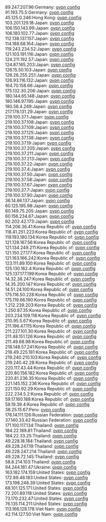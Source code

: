89.247.207.96:Germany: [ovpn config](vpn/89_247_207_96.ovpn)  
91.193.75.5:Germany: [ovpn config](vpn/91_193_75_5.ovpn)  
45.125.0.246:Hong Kong: [ovpn config](vpn/45_125_0_246.ovpn)  
103.201.129.18:Japan: [ovpn config](vpn/103_201_129_18.ovpn)  
106.150.143.99:Japan: [ovpn config](vpn/106_150_143_99.ovpn)  
106.180.102.77:Japan: [ovpn config](vpn/106_180_102_77.ovpn)  
112.138.137.157:Japan: [ovpn config](vpn/112_138_137_157.ovpn)  
114.188.68.164:Japan: [ovpn config](vpn/114_188_68_164.ovpn)  
119.243.234.52:Japan: [ovpn config](vpn/119_243_234_52.ovpn)  
121.103.191.116:Japan: [ovpn config](vpn/121_103_191_116.ovpn)  
124.211.192.57:Japan: [ovpn config](vpn/124_211_192_57.ovpn)  
124.87.165.203:Japan: [ovpn config](vpn/124_87_165_203.ovpn)  
126.15.50.103:Japan: [ovpn config](vpn/126_15_50_103.ovpn)  
126.26.255.251:Japan: [ovpn config](vpn/126_26_255_251.ovpn)  
126.93.116.132:Japan: [ovpn config](vpn/126_93_116_132.ovpn)  
164.70.158.66:Japan: [ovpn config](vpn/164_70_158_66.ovpn)  
175.132.30.206:Japan: [ovpn config](vpn/175_132_30_206.ovpn)  
180.144.65.148:Japan: [ovpn config](vpn/180_144_65_148.ovpn)  
180.146.97.195:Japan: [ovpn config](vpn/180_146_97_195.ovpn)  
180.58.4.249:Japan: [ovpn config](vpn/180_58_4_249.ovpn)  
217.178.131.29:Japan: [ovpn config](vpn/217_178_131_29.ovpn)  
219.100.37.1:Japan: [ovpn config](vpn/219_100_37_1.ovpn)  
219.100.37.108:Japan: [ovpn config](vpn/219_100_37_108.ovpn)  
219.100.37.109:Japan: [ovpn config](vpn/219_100_37_109.ovpn)  
219.100.37.125:Japan: [ovpn config](vpn/219_100_37_125.ovpn)  
219.100.37.138:Japan: [ovpn config](vpn/219_100_37_138.ovpn)  
219.100.37.19:Japan: [ovpn config](vpn/219_100_37_19.ovpn)  
219.100.37.205:Japan: [ovpn config](vpn/219_100_37_205.ovpn)  
219.100.37.211:Japan: [ovpn config](vpn/219_100_37_211.ovpn)  
219.100.37.213:Japan: [ovpn config](vpn/219_100_37_213.ovpn)  
219.100.37.22:Japan: [ovpn config](vpn/219_100_37_22.ovpn)  
219.100.37.4:Japan: [ovpn config](vpn/219_100_37_4.ovpn)  
219.100.37.50:Japan: [ovpn config](vpn/219_100_37_50.ovpn)  
219.100.37.58:Japan: [ovpn config](vpn/219_100_37_58.ovpn)  
219.100.37.67:Japan: [ovpn config](vpn/219_100_37_67.ovpn)  
219.100.37.7:Japan: [ovpn config](vpn/219_100_37_7.ovpn)  
219.100.37.90:Japan: [ovpn config](vpn/219_100_37_90.ovpn)  
36.14.86.137:Japan: [ovpn config](vpn/36_14_86_137.ovpn)  
60.125.195.98:Japan: [ovpn config](vpn/60_125_195_98.ovpn)  
60.149.75.205:Japan: [ovpn config](vpn/60_149_75_205.ovpn)  
60.156.234.67:Japan: [ovpn config](vpn/60_156_234_67.ovpn)  
92.202.42.173:Japan: [ovpn config](vpn/92_202_42_173.ovpn)  
114.206.36.41:Korea Republic of: [ovpn config](vpn/114_206_36_41.ovpn)  
118.41.251.223:Korea Republic of: [ovpn config](vpn/118_41_251_223.ovpn)  
119.193.180.134:Korea Republic of: [ovpn config](vpn/119_193_180_134.ovpn)  
121.128.167.56:Korea Republic of: [ovpn config](vpn/121_128_167_56.ovpn)  
121.134.249.211:Korea Republic of: [ovpn config](vpn/121_134_249_211.ovpn)  
121.150.27.177:Korea Republic of: [ovpn config](vpn/121_150_27_177.ovpn)  
121.163.166.242:Korea Republic of: [ovpn config](vpn/121_163_166_242.ovpn)  
123.111.89.100:Korea Republic of: [ovpn config](vpn/123_111_89_100.ovpn)  
125.130.162.4:Korea Republic of: [ovpn config](vpn/125_130_162_4.ovpn)  
125.137.177.199:Korea Republic of: [ovpn config](vpn/125_137_177_199.ovpn)  
14.32.38.247:Korea Republic of: [ovpn config](vpn/14_32_38_247.ovpn)  
14.35.200.147:Korea Republic of: [ovpn config](vpn/14_35_200_147.ovpn)  
14.51.24.100:Korea Republic of: [ovpn config](vpn/14_51_24_100.ovpn)  
175.116.50.228:Korea Republic of: [ovpn config](vpn/175_116_50_228.ovpn)  
175.119.66.190:Korea Republic of: [ovpn config](vpn/175_119_66_190.ovpn)  
1.212.239.203:Korea Republic of: [ovpn config](vpn/1_212_239_203.ovpn)  
1.250.87.35:Korea Republic of: [ovpn config](vpn/1_250_87_35.ovpn)  
203.234.109.118:Korea Republic of: [ovpn config](vpn/203_234_109_118.ovpn)  
210.95.5.67:Korea Republic of: [ovpn config](vpn/210_95_5_67.ovpn)  
211.196.47.115:Korea Republic of: [ovpn config](vpn/211_196_47_115.ovpn)  
211.227.101.30:Korea Republic of: [ovpn config](vpn/211_227_101_30.ovpn)  
211.48.151.126:Korea Republic of: [ovpn config](vpn/211_48_151_126.ovpn)  
211.49.68.98:Korea Republic of: [ovpn config](vpn/211_49_68_98.ovpn)  
218.148.57.241:Korea Republic of: [ovpn config](vpn/218_148_57_241.ovpn)  
218.49.225.181:Korea Republic of: [ovpn config](vpn/218_49_225_181.ovpn)  
219.240.210.103:Korea Republic of: [ovpn config](vpn/219_240_210_103.ovpn)  
219.240.42.28:Korea Republic of: [ovpn config](vpn/219_240_42_28.ovpn)  
220.117.43.44:Korea Republic of: [ovpn config](vpn/220_117_43_44.ovpn)  
220.80.156.182:Korea Republic of: [ovpn config](vpn/220_80_156_182.ovpn)  
220.81.236.35:Korea Republic of: [ovpn config](vpn/220_81_236_35.ovpn)  
221.145.152.236:Korea Republic of: [ovpn config](vpn/221_145_152_236.ovpn)  
221.150.92.29:Korea Republic of: [ovpn config](vpn/221_150_92_29.ovpn)  
222.234.5.2:Korea Republic of: [ovpn config](vpn/222_234_5_2.ovpn)  
59.17.160.188:Korea Republic of: [ovpn config](vpn/59_17_160_188.ovpn)  
59.19.39.4:Korea Republic of: [ovpn config](vpn/59_19_39_4.ovpn)  
38.25.15.67:Peru: [ovpn config](vpn/38_25_15_67.ovpn)  
176.14.111.126:Russian Federation: [ovpn config](vpn/176_14_111_126.ovpn)  
37.140.33.42:Russian Federation: [ovpn config](vpn/37_140_33_42.ovpn)  
171.100.117.134:Thailand: [ovpn config](vpn/171_100_117_134.ovpn)  
184.22.189.81:Thailand: [ovpn config](vpn/184_22_189_81.ovpn)  
184.22.33.25:Thailand: [ovpn config](vpn/184_22_33_25.ovpn)  
49.228.18.184:Thailand: [ovpn config](vpn/49_228_18_184.ovpn)  
49.228.247.19:Thailand: [ovpn config](vpn/49_228_247_19.ovpn)  
49.228.247.214:Thailand: [ovpn config](vpn/49_228_247_214.ovpn)  
49.228.72.145:Thailand: [ovpn config](vpn/49_228_72_145.ovpn)  
58.8.214.103:Thailand: [ovpn config](vpn/58_8_214_103.ovpn)  
94.244.181.47:Ukraine: [ovpn config](vpn/94_244_181_47.ovpn)  
163.182.174.159:United States: [ovpn config](vpn/163_182_174_159.ovpn)  
172.89.46.183:United States: [ovpn config](vpn/172_89_46_183.ovpn)  
173.198.248.39:United States: [ovpn config](vpn/173_198_248_39.ovpn)  
68.101.125.171:United States: [ovpn config](vpn/68_101_125_171.ovpn)  
72.201.89.118:United States: [ovpn config](vpn/72_201_89_118.ovpn)  
73.170.232.47:United States: [ovpn config](vpn/73_170_232_47.ovpn)  
76.135.114.211:United States: [ovpn config](vpn/76_135_114_211.ovpn)  
113.166.128.178:Viet Nam: [ovpn config](vpn/113_166_128_178.ovpn)  
42.114.127.50:Viet Nam: [ovpn config](vpn/42_114_127_50.ovpn)  

